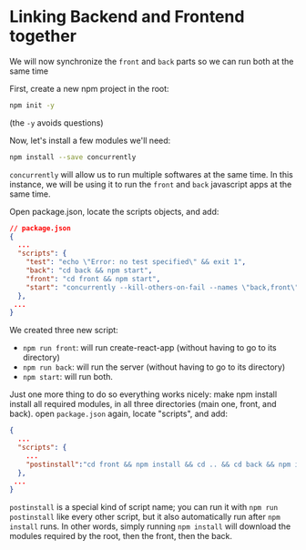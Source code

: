 # Linking Backend and Frontend together

We will now synchronize the `front` and `back` parts so we can run both at the same time

First, create a new npm project in the root:

```sh
npm init -y
```

(the `-y` avoids questions)

Now, let's install a few modules we'll need:

```sh
npm install --save concurrently
```

`concurrently` will allow us to run multiple softwares at the same time. In this instance, we will be using it to run the `front` and `back` javascript apps at the same time.

Open package.json, locate the scripts objects, and add:

```json
// package.json
{
  ...
  "scripts": {
    "test": "echo \"Error: no test specified\" && exit 1",
    "back": "cd back && npm start",
    "front": "cd front && npm start",
    "start": "concurrently --kill-others-on-fail --names \"back,front\" \"npm run back\" \"npm run front\""
  },
 ...
}
```

We created three new script:

- `npm run front`: will run create-react-app (without having to go to its directory)
- `npm run back`: will run the server (without having to go to its directory)
- `npm start`: will run both.

Just one more thing to do so everything works nicely: make npm install install all required modules, in all three directories (main one, front, and back).
open `package.json` again,  locate "scripts", and add:

```json
{
  ...
  "scripts": {
    ...
    "postinstall":"cd front && npm install && cd .. && cd back && npm install"
  },
 ...
}
```

`postinstall` is a special kind of script name; you can run it with `npm run postinstall` like every other script, but it also automatically run after `npm install` runs. In other words, simply running `npm install` will download the modules required by the root, then the front, then the back.